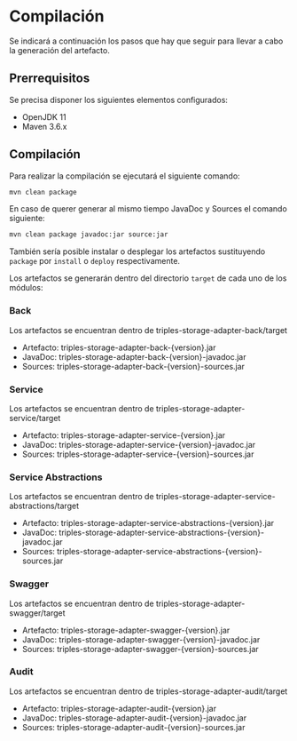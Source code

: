# Compilación

Se indicará a continuación los pasos que hay que seguir para llevar a cabo la generación del artefacto.

## Prerrequisitos

Se precisa disponer los siguientes elementos configurados:

* OpenJDK 11
* Maven 3.6.x

## Compilación

Para realizar la compilación se ejecutará el siguiente comando:

```bash
mvn clean package
```

En caso de querer generar al mismo tiempo JavaDoc y Sources el comando siguiente: 

```bash
mvn clean package javadoc:jar source:jar
```

También sería posible instalar o desplegar los artefactos sustituyendo `package` por `install` o `deploy` respectivamente.

Los artefactos se generarán dentro del directorio `target` de cada uno de los módulos:

### Back

Los artefactos se encuentran dentro de triples-storage-adapter-back/target

* Artefacto: triples-storage-adapter-back-{version}.jar
* JavaDoc: triples-storage-adapter-back-{version}-javadoc.jar
* Sources: triples-storage-adapter-back-{version}-sources.jar

### Service

Los artefactos se encuentran dentro de triples-storage-adapter-service/target

* Artefacto: triples-storage-adapter-service-{version}.jar
* JavaDoc: triples-storage-adapter-service-{version}-javadoc.jar
* Sources: triples-storage-adapter-service-{version}-sources.jar

### Service Abstractions

Los artefactos se encuentran dentro de triples-storage-adapter-service-abstractions/target

* Artefacto: triples-storage-adapter-service-abstractions-{version}.jar
* JavaDoc: triples-storage-adapter-service-abstractions-{version}-javadoc.jar
* Sources: triples-storage-adapter-service-abstractions-{version}-sources.jar

### Swagger

Los artefactos se encuentran dentro de triples-storage-adapter-swagger/target

* Artefacto: triples-storage-adapter-swagger-{version}.jar
* JavaDoc: triples-storage-adapter-swagger-{version}-javadoc.jar
* Sources: triples-storage-adapter-swagger-{version}-sources.jar

### Audit

Los artefactos se encuentran dentro de triples-storage-adapter-audit/target

* Artefacto: triples-storage-adapter-audit-{version}.jar
* JavaDoc: triples-storage-adapter-audit-{version}-javadoc.jar
* Sources: triples-storage-adapter-audit-{version}-sources.jar

